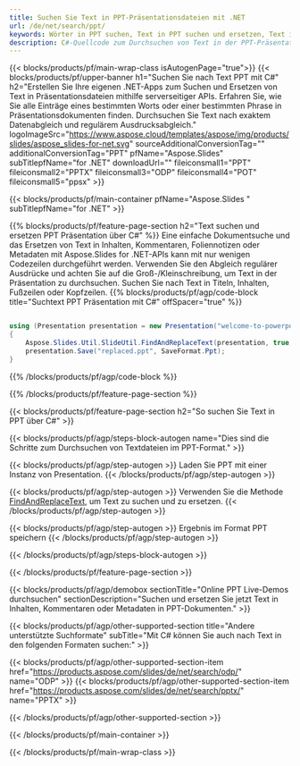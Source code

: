 ```yaml
---
title: Suchen Sie Text in PPT-Präsentationsdateien mit .NET
url: /de/net/search/ppt/
keywords: Wörter in PPT suchen, Text in PPT suchen und ersetzen, Text in PPT suchen. Präsentation
description: C#-Quellcode zum Durchsuchen von Text in der PPT-Präsentation.
---
```


{{< blocks/products/pf/main-wrap-class isAutogenPage="true">}}
{{< blocks/products/pf/upper-banner h1="Suchen Sie nach Text PPT mit C#" h2="Erstellen Sie Ihre eigenen .NET-Apps zum Suchen und Ersetzen von Text in Präsentationsdateien mithilfe serverseitiger APIs. Erfahren Sie, wie Sie alle Einträge eines bestimmten Worts oder einer bestimmten Phrase in Präsentationsdokumenten finden. Durchsuchen Sie Text nach exaktem Datenabgleich und regulärem Ausdrucksabgleich." logoImageSrc="https://www.aspose.cloud/templates/aspose/img/products/slides/aspose_slides-for-net.svg" sourceAdditionalConversionTag="" additionalConversionTag="PPT" pfName="Aspose.Slides" subTitlepfName="for .NET" downloadUrl="" fileiconsmall1="PPT" fileiconsmall2="PPTX" fileiconsmall3="ODP" fileiconsmall4="POT" fileiconsmall5="ppsx" >}}

{{< blocks/products/pf/main-container pfName="Aspose.Slides " subTitlepfName="for .NET" >}}

{{% blocks/products/pf/feature-page-section  h2="Text suchen und ersetzen PPT Präsentation über C#" %}}
Eine einfache Dokumentsuche und das Ersetzen von Text in Inhalten, Kommentaren, Foliennotizen oder Metadaten mit Aspose.Slides for .NET-APIs kann mit nur wenigen Codezeilen durchgeführt werden. Verwenden Sie den Abgleich regulärer Ausdrücke und achten Sie auf die Groß-/Kleinschreibung, um Text in der Präsentation zu durchsuchen. Suchen Sie nach Text in Titeln, Inhalten, Fußzeilen oder Kopfzeilen.
{{% blocks/products/pf/agp/code-block title="Suchtext PPT Präsentation mit C#" offSpacer="true" %}}

```cs

using (Presentation presentation = new Presentation("welcome-to-powerpoint.ppt"))
{
    Aspose.Slides.Util.SlideUtil.FindAndReplaceText(presentation, true, "PowerPoint", "Aspose.Slides", null);
    presentation.Save("replaced.ppt", SaveFormat.Ppt);
}
```

{{% /blocks/products/pf/agp/code-block %}}

{{% /blocks/products/pf/feature-page-section %}}

{{< blocks/products/pf/feature-page-section  h2="So suchen Sie Text in PPT über C#" >}}

{{< blocks/products/pf/agp/steps-block-autogen name="Dies sind die Schritte zum Durchsuchen von Textdateien im PPT-Format." >}}

{{< blocks/products/pf/agp/step-autogen >}}
Laden Sie PPT mit einer Instanz von Presentation.
{{< /blocks/products/pf/agp/step-autogen >}}

{{< blocks/products/pf/agp/step-autogen >}}
Verwenden Sie die Methode [FindAndReplaceText](https://reference.aspose.com/slides/net/aspose.slides.util/slideutil/findandreplacetext/), um Text zu suchen und zu ersetzen.
{{< /blocks/products/pf/agp/step-autogen >}}

{{< blocks/products/pf/agp/step-autogen >}}
Ergebnis im Format PPT speichern
{{< /blocks/products/pf/agp/step-autogen >}}

{{< /blocks/products/pf/agp/steps-block-autogen >}}

{{< /blocks/products/pf/feature-page-section >}}

{{< blocks/products/pf/agp/demobox sectionTitle="Online PPT Live-Demos durchsuchen" sectionDescription="Suchen und ersetzen Sie jetzt Text in Inhalten, Kommentaren oder Metadaten in PPT-Dokumenten." >}}

{{< blocks/products/pf/agp/other-supported-section title="Andere unterstützte Suchformate" subTitle="Mit C# können Sie auch nach Text in den folgenden Formaten suchen:" >}}

{{< blocks/products/pf/agp/other-supported-section-item href="https://products.aspose.com/slides/de/net/search/odp/" name="ODP" >}}
{{< blocks/products/pf/agp/other-supported-section-item href="https://products.aspose.com/slides/de/net/search/pptx/" name="PPTX" >}}


{{< /blocks/products/pf/agp/other-supported-section >}}

{{< /blocks/products/pf/main-container >}}
    
{{< /blocks/products/pf/main-wrap-class >}}